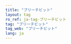 ```yaml
---
title: "ブリーチビット"
layout: tag
ro_ref: ja-tag-ブリーチビット
tag: "ブリーチビット"
tag_web: "ブリーチビット"
lang: ja
---
```

